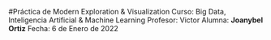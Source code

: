 #Práctica de Modern Exploration & Visualization
Curso: Big Data, Inteligencia Artificial & Machine Learning
Profesor: Victor
Alumna: **Joanybel Ortiz**
Fecha: 6 de Enero de 2022
